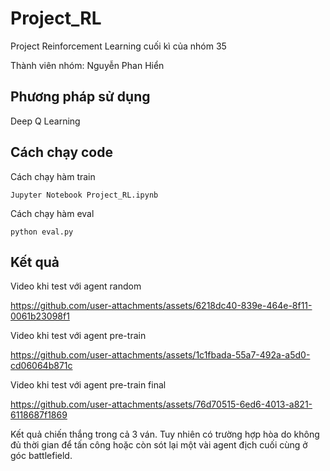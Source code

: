 # Project_RL

Project Reinforcement Learning cuối kì của nhóm 35

Thành viên nhóm: Nguyễn Phan Hiển

## Phương pháp sử dụng
Deep Q Learning

## Cách chạy code
Cách chạy hàm train
```
Jupyter Notebook Project_RL.ipynb
```
Cách chạy hàm eval
```
python eval.py
```

## Kết quả
Video khi test với agent random

https://github.com/user-attachments/assets/6218dc40-839e-464e-8f11-0061b23098f1

Video khi test với agent pre-train

https://github.com/user-attachments/assets/1c1fbada-55a7-492a-a5d0-cd06064b871c

Video khi test với agent pre-train final

https://github.com/user-attachments/assets/76d70515-6ed6-4013-a821-6118687f1869

Kết quả chiến thắng trong cả 3 ván. Tuy nhiên có trường hợp hòa do không đủ thời gian để tấn công hoặc còn sót lại một vài agent địch cuối cùng ở góc battlefield.
